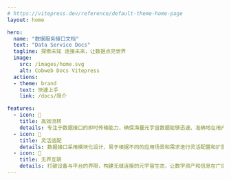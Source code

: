 ```yaml
---
# https://vitepress.dev/reference/default-theme-home-page
layout: home

hero:
  name: "数据服务接口文档"
  text: "Data Service Docs"
  tagline: 探索未知 连接未来，让数据点亮世界
  image:
    src: /images/home.svg
    alt: Cobweb Docs Vitepress
  actions:
  - theme: brand
    text: 快速上手
    link: /docs/简介

features:
  - icon: 🚀
    title: 高效流转
    details: 专注于数据接口的即时传输能力，确保海量元宇宙数据能够迅速、准确地在用户与服务器之间流动。
  - icon: 📝
    title: 灵活适配
    details: 数据接口采用模块化设计，易于根据不同的应用场景和需求进行灵活配置和扩展，提高开发效率和接口的可维护性。
  - icon: 🎉
    title: 无界互联
    details: 打破设备与平台的界限，构建无缝连接的元宇宙生态，让数字资产和信息在广阔的虚拟世界中自由流通与共享。
---
```


